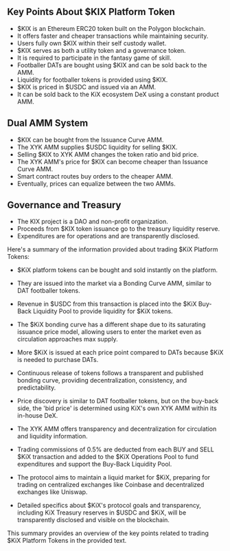 ## Key Points About $KIX Platform Token

- $KIX is an Ethereum ERC20 token built on the Polygon blockchain.
- It offers faster and cheaper transactions while maintaining security.
- Users fully own $KIX within their self custody wallet.
- $KIX serves as both a utility token and a governance token.
- It is required to participate in the fantasy game of skill.
- Footballer DATs are bought using $KIX and can be sold back to the AMM.
- Liquidity for footballer tokens is provided using $KIX.
- $KIX is priced in $USDC and issued via an AMM.
- It can be sold back to the KiX ecosystem DeX using a constant product AMM.

## Dual AMM System

- $KIX can be bought from the Issuance Curve AMM.
- The XYK AMM supplies $USDC liquidity for selling $KIX.
- Selling $KIX to XYK AMM changes the token ratio and bid price.
- The XYK AMM's price for $KIX can become cheaper than Issuance Curve AMM.
- Smart contract routes buy orders to the cheaper AMM.
- Eventually, prices can equalize between the two AMMs.

## Governance and Treasury

- The KIX project is a DAO and non-profit organization.
- Proceeds from $KIX token issuance go to the treasury liquidity reserve.
- Expenditures are for operations and are transparently disclosed.


Here's a summary of the information provided about trading $KiX Platform Tokens:

- $KiX platform tokens can be bought and sold instantly on the platform.

- They are issued into the market via a Bonding Curve AMM, similar to DAT footballer tokens.

- Revenue in $USDC from this transaction is placed into the $KiX Buy-Back Liquidity Pool to provide liquidity for $KiX tokens.

- The $KiX bonding curve has a different shape due to its saturating issuance price model, allowing users to enter the market even as circulation approaches max supply.

- More $KiX is issued at each price point compared to DATs because $KiX is needed to purchase DATs.

- Continuous release of tokens follows a transparent and published bonding curve, providing decentralization, consistency, and predictability.

- Price discovery is similar to DAT footballer tokens, but on the buy-back side, the 'bid price' is determined using KiX's own XYK AMM within its in-house DeX.

- The XYK AMM offers transparency and decentralization for circulation and liquidity information.

- Trading commissions of 0.5% are deducted from each BUY and SELL $KiX transaction and added to the $KiX Operations Pool to fund expenditures and support the Buy-Back Liquidity Pool.

- The protocol aims to maintain a liquid market for $KiX, preparing for trading on centralized exchanges like Coinbase and decentralized exchanges like Uniswap.

- Detailed specifics about $KiX's protocol goals and transparency, including KiX Treasury reserves in $USDC and $KiX, will be transparently disclosed and visible on the blockchain.

This summary provides an overview of the key points related to trading $KiX Platform Tokens in the provided text.